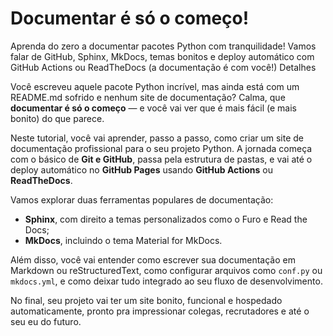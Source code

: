 # Documentar é só o começo!

Aprenda do zero a documentar pacotes Python com tranquilidade! Vamos falar de GitHub, Sphinx, MkDocs, temas bonitos e deploy automático com GitHub Actions ou ReadTheDocs (a documentação é com você!)
Detalhes

Você escreveu aquele pacote Python incrível, mas ainda está com um README.md sofrido e nenhum site de documentação? Calma, que **documentar é só o começo** — e você vai ver que é mais fácil (e mais bonito) do que parece.

Neste tutorial, você vai aprender, passo a passo, como criar um site de documentação profissional para o seu projeto Python. A jornada começa com o básico de **Git e GitHub**, passa pela estrutura de pastas, e vai até o deploy automático no **GitHub Pages** usando **GitHub Actions** ou **ReadTheDocs**.

Vamos explorar duas ferramentas populares de documentação:

- **Sphinx**, com direito a temas personalizados como o Furo e Read the Docs;
- **MkDocs**, incluindo o tema Material for MkDocs.

Além disso, você vai entender como escrever sua documentação em Markdown ou reStructuredText, como configurar arquivos como `conf.py` ou `mkdocs.yml`, e como deixar tudo integrado ao seu fluxo de desenvolvimento.

No final, seu projeto vai ter um site bonito, funcional e hospedado automaticamente, pronto pra impressionar colegas, recrutadores e até o seu eu do futuro.
